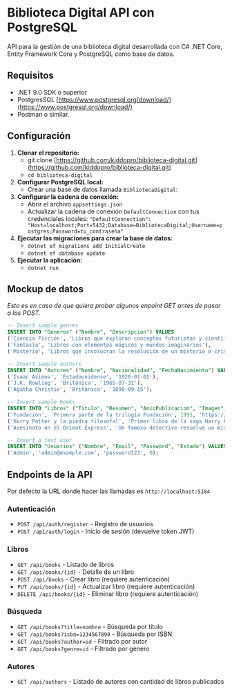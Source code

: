 # Biblioteca Digital API con PostgreSQL

API para la gestión de una biblioteca digital desarrollada con C# .NET Core, Entity Framework Core y PostgreSQL como base de datos.

## Requisitos

- .NET 9.0 SDK o superior
- PostgresSQL [https://www.postgresql.org/download/](https://www.postgresql.org/download/)
- Postman o similar.

## Configuración

1. **Clonar el repositorio:**
   - git clone [https://github.com/kiddopro/biblioteca-digital.git](https://github.com/kiddopro/biblioteca-digital.git)
   - `cd biblioteca-digital`
2. **Configurar PostgreSQL local:**
   - Crear una base de datos llamada `BibliotecaDigital`:
3. **Configurar la cadena de conexión:**
   - Abrir el archivo `appsettings.json`
   - Actualizar la cadena de conexión `DefaultConnection` con tus credenciales locales: `"DefaultConnection": "Host=localhost;Port=5432;Database=BibliotecaDigital;Username=postgres;Password=tu_contraseña"`
4. **Ejecutar las migraciones para crear la base de datos:**
   - `dotnet ef migrations add InitialCreate`
   - `dotnet ef database update`
5. **Ejecutar la aplicación:**
   - `dotnet run`




## Mockup de datos
*Esto es en caso de que quiera probar algunos enpoint GET antes de pasar a los POST.*
```sql
-- Insert sample genres
INSERT INTO "Generos" ("Nombre", "Descripcion") VALUES 
('Ciencia Ficción', 'Libros que exploran conceptos futuristas y científicos'),
('Fantasía', 'Libros con elementos mágicos y mundos imaginarios'),
('Misterio', 'Libros que involucran la resolución de un misterio o crimen');

-- Insert sample authors
INSERT INTO "Autores" ("Nombre", "Nacionalidad", "FechaNacimiento") VALUES 
('Isaac Asimov', 'Estadounidense', '1920-01-02'),
('J.K. Rowling', 'Británica', '1965-07-31'),
('Agatha Christie', 'Británica', '1890-09-15');

-- Insert sample books
INSERT INTO "Libros" ("Titulo", "Resumen", "AnioPublicacion", "Imagen", "ISBN", "Stock", "AutorId", "GeneroId") VALUES 
('Fundación', 'Primera parte de la trilogía Fundación', 1951, 'https://example.com/fundacion.jpg', '9788497596695', 10, 1, 1),
('Harry Potter y la piedra filosofal', 'Primer libro de la saga Harry Potter', 1997, 'https://example.com/harrypotter.jpg', '9788478884452', 15, 2, 2),
('Asesinato en el Orient Express', 'Un famoso detective resuelve un misterioso asesinato en un tren', 1934, 'https://example.com/orientexpress.jpg', '9788427298088', 8, 3, 3);

-- Insert a test user
INSERT INTO "Usuarios" ("Nombre", "Email", "Password", "Estado") VALUES 
('Admin', 'admin@example.com', 'password123', 0);
```


## Endpoints de la API

Por defecto la URL donde hacer las llamadas es `http://localhost:5184`

### Autenticación
- `POST /api/auth/register` - Registro de usuarios
- `POST /api/auth/login` - Inicio de sesión (devuelve token JWT)

### Libros
- `GET /api/books` - Listado de libros
- `GET /api/books/{id}` - Detalle de un libro
- `POST /api/books` - Crear libro (requiere autenticación)
- `PUT /api/books/{id}` - Actualizar libro (requiere autenticación)
- `DELETE /api/books/{id}` - Eliminar libro (requiere autenticación)

### Búsqueda
- `GET /api/books?title=nombre` - Búsqueda por título
- `GET /api/books?isbn=1234567890` - Búsqueda por ISBN
- `GET /api/books?author=id` - Filtrado por autor
- `GET /api/books?genre=id` - Filtrado por género

### Autores
- `GET /api/authors` - Listado de autores con cantidad de libros publicados

